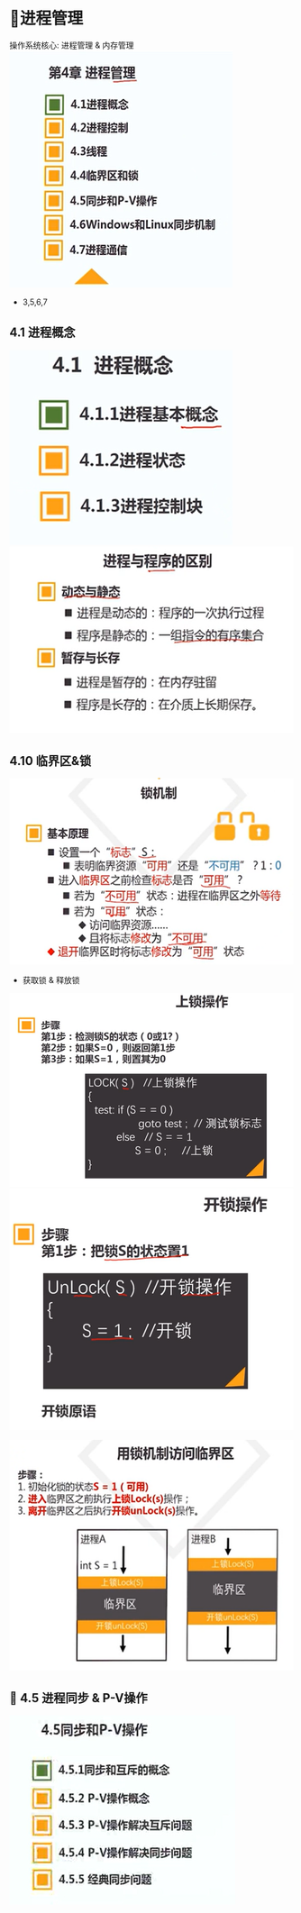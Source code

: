 # :herb:进程管理

操作系统核心: 进程管理 & 内存管理
![](/static/2020-02-17-15-33-21.png)
- 3,5,6,7


## 4.1 进程概念

![](/static/2020-02-17-15-34-06.png)
![](/static/2020-02-17-15-40-26.png)

## 4.10 临界区&锁

![](/static/2020-02-17-15-47-24.png)
- 获取锁 & 释放锁

![](/static/2020-02-17-15-48-10.png)
![](/static/2020-02-17-16-03-57.png)

![](/static/2020-02-17-16-04-06.png)

## :herb: 4.5 进程同步 & P-V操作

![](/static/2020-02-17-16-10-38.png)
